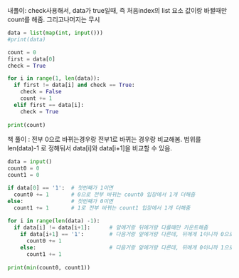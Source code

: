 내풀이: check사용해서, data가 true일때, 즉 처음index의 list 요소 값이랑 바뀔때만 count를 해줌. 그리고나머지는 무시

```python
data = list(map(int, input()))
#print(data)

count = 0
first = data[0]
check = True

for i in range(1, len(data)):
  if first != data[i] and check == True:
    check = False
    count += 1
  elif first == data[i]:
    check = True
    
print(count)
```


책 풀이 : 전부 0으로 바뀌는경우랑 전부1로 바뀌는 경우랑 비교해봄. 범위를 len(data)-1 로 정해둬서 data[i]와 data[i+1]을 비교할 수 있음.  
```python
data = input()
count0 = 0
count1 = 0

if data[0] == '1':  # 첫번째가 1이면
  count0 += 1       # 0으로 전부 바뀌는 count0 입장에서 1개 더해줌
else:               # 첫번째가 0이면
  count1 += 1       # 1로 전부 바뀌는 count1 입장에서 1개 더해줌
  
for i in range(len(data) -1):
  if data[i] != data[i+1]:      # 앞에거랑 뒤에거랑 다를때만 카운트해줌
    if data[i+1] == '1':        # 다음거랑 앞에거랑 다른데, 뒤에게 1이니까 0으로 바뀔때 (count0을) 더해줌
      count0 += 1
    else:                       # 다음거랑 앞에거랑 다른데, 뒤에게 0이니까 1으로 바뀔때 (count1을)더해줌
      count1 += 1
      
print(min(count0, count1))
```
